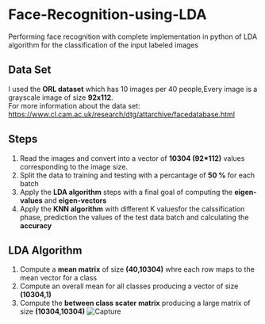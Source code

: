 # Face-Recognition-using-LDA
Performing face recognition with complete implementation in python of LDA algorithm for the classification of the input labeled images


## **Data Set**
I used the **ORL dataset** which has 10 images per 40 people,Every image is a grayscale image of size **92x112**.<br/>
For more information about the data set:<br/>
https://www.cl.cam.ac.uk/research/dtg/attarchive/facedatabase.html



## **Steps**
1. Read the images and convert into a vector of **10304 (92*112)** values corresponding to the image size.
2. Split the data to training and testing with a percantage of **50 %** for each batch
3. Apply the **LDA algorithm** steps with a final goal of computing the **eigen-values** and **eigen-vectors**
4. Apply the **KNN algorithm** with different K valuesfor the calssification phase, prediction the values of the test data batch and calculating the **accuracy**<br/>


## **LDA Algorithm**
1. Compute a **mean matrix** of size **(40,10304)** whre each row maps to the mean vector for a class
2. Compute an overall mean for all classes producing a vector of size **(10304,1)**
3. Compute the **between class scater matrix** producing a large matrix of size **(10304,10304)**
                ![Capture](https://user-images.githubusercontent.com/37254194/65734405-11087900-e0d3-11e9-9e5c-a9f72d23dd2b.PNG)
